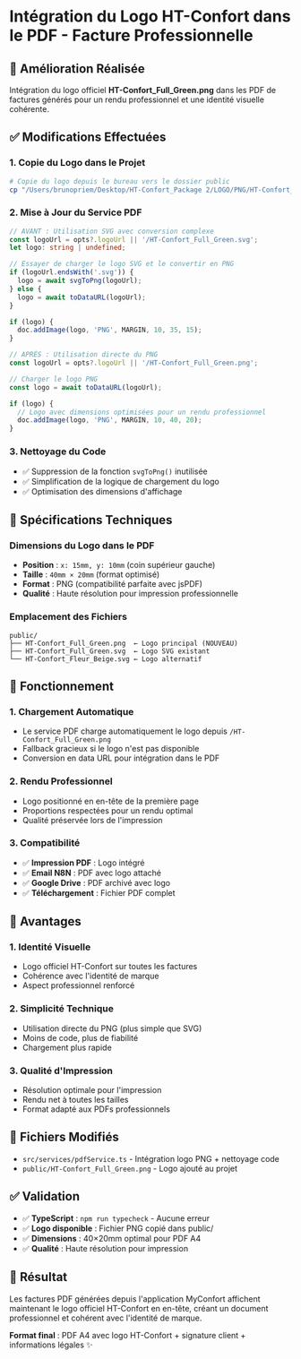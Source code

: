 # Intégration du Logo HT-Confort dans le PDF - Facture Professionnelle

## 🎯 Amélioration Réalisée
Intégration du logo officiel **HT-Confort_Full_Green.png** dans les PDF de factures générés pour un rendu professionnel et une identité visuelle cohérente.

## ✅ Modifications Effectuées

### 1. **Copie du Logo dans le Projet**
```bash
# Copie du logo depuis le bureau vers le dossier public
cp "/Users/brunopriem/Desktop/HT-Confort_Package 2/LOGO/PNG/HT-Confort_Full_Green.png" "public/"
```

### 2. **Mise à Jour du Service PDF**
```typescript
// AVANT : Utilisation SVG avec conversion complexe
const logoUrl = opts?.logoUrl || '/HT-Confort_Full_Green.svg';
let logo: string | undefined;

// Essayer de charger le logo SVG et le convertir en PNG
if (logoUrl.endsWith('.svg')) {
  logo = await svgToPng(logoUrl);
} else {
  logo = await toDataURL(logoUrl);
}

if (logo) {
  doc.addImage(logo, 'PNG', MARGIN, 10, 35, 15);
}

// APRÈS : Utilisation directe du PNG
const logoUrl = opts?.logoUrl || '/HT-Confort_Full_Green.png';

// Charger le logo PNG
const logo = await toDataURL(logoUrl);

if (logo) {
  // Logo avec dimensions optimisées pour un rendu professionnel
  doc.addImage(logo, 'PNG', MARGIN, 10, 40, 20);
}
```

### 3. **Nettoyage du Code**
- ✅ Suppression de la fonction `svgToPng()` inutilisée
- ✅ Simplification de la logique de chargement du logo
- ✅ Optimisation des dimensions d'affichage

## 🎨 Spécifications Techniques

### Dimensions du Logo dans le PDF
- **Position** : `x: 15mm, y: 10mm` (coin supérieur gauche)
- **Taille** : `40mm × 20mm` (format optimisé)
- **Format** : PNG (compatibilité parfaite avec jsPDF)
- **Qualité** : Haute résolution pour impression professionnelle

### Emplacement des Fichiers
```
public/
├── HT-Confort_Full_Green.png  ← Logo principal (NOUVEAU)
├── HT-Confort_Full_Green.svg  ← Logo SVG existant
└── HT-Confort_Fleur_Beige.svg ← Logo alternatif
```

## 🔧 Fonctionnement

### 1. **Chargement Automatique**
- Le service PDF charge automatiquement le logo depuis `/HT-Confort_Full_Green.png`
- Fallback gracieux si le logo n'est pas disponible
- Conversion en data URL pour intégration dans le PDF

### 2. **Rendu Professionnel**
- Logo positionné en en-tête de la première page
- Proportions respectées pour un rendu optimal
- Qualité préservée lors de l'impression

### 3. **Compatibilité**
- ✅ **Impression PDF** : Logo intégré
- ✅ **Email N8N** : PDF avec logo attaché
- ✅ **Google Drive** : PDF archivé avec logo
- ✅ **Téléchargement** : Fichier PDF complet

## 🎯 Avantages

### 1. **Identité Visuelle**
- Logo officiel HT-Confort sur toutes les factures
- Cohérence avec l'identité de marque
- Aspect professionnel renforcé

### 2. **Simplicité Technique**
- Utilisation directe du PNG (plus simple que SVG)
- Moins de code, plus de fiabilité
- Chargement plus rapide

### 3. **Qualité d'Impression**
- Résolution optimale pour l'impression
- Rendu net à toutes les tailles
- Format adapté aux PDFs professionnels

## 📁 Fichiers Modifiés
- `src/services/pdfService.ts` - Intégration logo PNG + nettoyage code
- `public/HT-Confort_Full_Green.png` - Logo ajouté au projet

## ✅ Validation
- ✅ **TypeScript** : `npm run typecheck` - Aucune erreur
- ✅ **Logo disponible** : Fichier PNG copié dans public/
- ✅ **Dimensions** : 40×20mm optimal pour PDF A4
- ✅ **Qualité** : Haute résolution pour impression

## 🚀 Résultat
Les factures PDF générées depuis l'application MyConfort affichent maintenant le logo officiel HT-Confort en en-tête, créant un document professionnel et cohérent avec l'identité de marque.

**Format final** : PDF A4 avec logo HT-Confort + signature client + informations légales ✨
